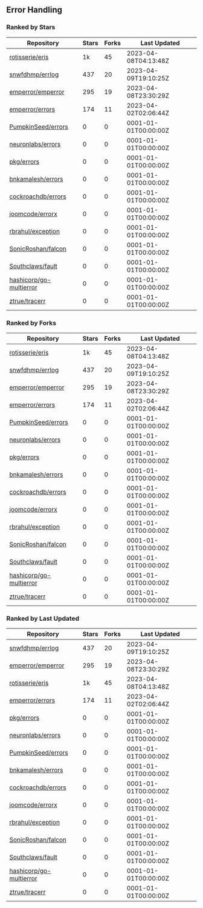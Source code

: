 ## Error Handling

### Ranked by Stars

| Repository | Stars | Forks | Last Updated |
|------------|-------|-------|--------------|
| [rotisserie/eris](https://github.com/rotisserie/eris) | 1k | 45 | 2023-04-08T04:13:48Z |
| [snwfdhmp/errlog](https://github.com/snwfdhmp/errlog) | 437 | 20 | 2023-04-09T19:10:25Z |
| [emperror/emperror](https://github.com/emperror/emperror) | 295 | 19 | 2023-04-08T23:30:29Z |
| [emperror/errors](https://github.com/emperror/errors) | 174 | 11 | 2023-04-02T02:06:44Z |
| [PumpkinSeed/errors](https://github.com/PumpkinSeed/errors) | 0 | 0 | 0001-01-01T00:00:00Z |
| [neuronlabs/errors](https://github.com/neuronlabs/errors) | 0 | 0 | 0001-01-01T00:00:00Z |
| [pkg/errors](https://github.com/pkg/errors) | 0 | 0 | 0001-01-01T00:00:00Z |
| [bnkamalesh/errors](https://github.com/bnkamalesh/errors) | 0 | 0 | 0001-01-01T00:00:00Z |
| [cockroachdb/errors](https://github.com/cockroachdb/errors) | 0 | 0 | 0001-01-01T00:00:00Z |
| [joomcode/errorx](https://github.com/joomcode/errorx) | 0 | 0 | 0001-01-01T00:00:00Z |
| [rbrahul/exception](https://github.com/rbrahul/exception) | 0 | 0 | 0001-01-01T00:00:00Z |
| [SonicRoshan/falcon](https://github.com/SonicRoshan/falcon) | 0 | 0 | 0001-01-01T00:00:00Z |
| [Southclaws/fault](https://github.com/Southclaws/fault) | 0 | 0 | 0001-01-01T00:00:00Z |
| [hashicorp/go-multierror](https://github.com/hashicorp/go-multierror) | 0 | 0 | 0001-01-01T00:00:00Z |
| [ztrue/tracerr](https://github.com/ztrue/tracerr) | 0 | 0 | 0001-01-01T00:00:00Z |

### Ranked by Forks

| Repository | Stars | Forks | Last Updated |
|------------|-------|-------|--------------|
| [rotisserie/eris](https://github.com/rotisserie/eris) | 1k | 45 | 2023-04-08T04:13:48Z |
| [snwfdhmp/errlog](https://github.com/snwfdhmp/errlog) | 437 | 20 | 2023-04-09T19:10:25Z |
| [emperror/emperror](https://github.com/emperror/emperror) | 295 | 19 | 2023-04-08T23:30:29Z |
| [emperror/errors](https://github.com/emperror/errors) | 174 | 11 | 2023-04-02T02:06:44Z |
| [PumpkinSeed/errors](https://github.com/PumpkinSeed/errors) | 0 | 0 | 0001-01-01T00:00:00Z |
| [neuronlabs/errors](https://github.com/neuronlabs/errors) | 0 | 0 | 0001-01-01T00:00:00Z |
| [pkg/errors](https://github.com/pkg/errors) | 0 | 0 | 0001-01-01T00:00:00Z |
| [bnkamalesh/errors](https://github.com/bnkamalesh/errors) | 0 | 0 | 0001-01-01T00:00:00Z |
| [cockroachdb/errors](https://github.com/cockroachdb/errors) | 0 | 0 | 0001-01-01T00:00:00Z |
| [joomcode/errorx](https://github.com/joomcode/errorx) | 0 | 0 | 0001-01-01T00:00:00Z |
| [rbrahul/exception](https://github.com/rbrahul/exception) | 0 | 0 | 0001-01-01T00:00:00Z |
| [SonicRoshan/falcon](https://github.com/SonicRoshan/falcon) | 0 | 0 | 0001-01-01T00:00:00Z |
| [Southclaws/fault](https://github.com/Southclaws/fault) | 0 | 0 | 0001-01-01T00:00:00Z |
| [hashicorp/go-multierror](https://github.com/hashicorp/go-multierror) | 0 | 0 | 0001-01-01T00:00:00Z |
| [ztrue/tracerr](https://github.com/ztrue/tracerr) | 0 | 0 | 0001-01-01T00:00:00Z |

### Ranked by Last Updated

| Repository | Stars | Forks | Last Updated |
|------------|-------|-------|--------------|
| [snwfdhmp/errlog](https://github.com/snwfdhmp/errlog) | 437 | 20 | 2023-04-09T19:10:25Z |
| [emperror/emperror](https://github.com/emperror/emperror) | 295 | 19 | 2023-04-08T23:30:29Z |
| [rotisserie/eris](https://github.com/rotisserie/eris) | 1k | 45 | 2023-04-08T04:13:48Z |
| [emperror/errors](https://github.com/emperror/errors) | 174 | 11 | 2023-04-02T02:06:44Z |
| [pkg/errors](https://github.com/pkg/errors) | 0 | 0 | 0001-01-01T00:00:00Z |
| [neuronlabs/errors](https://github.com/neuronlabs/errors) | 0 | 0 | 0001-01-01T00:00:00Z |
| [PumpkinSeed/errors](https://github.com/PumpkinSeed/errors) | 0 | 0 | 0001-01-01T00:00:00Z |
| [bnkamalesh/errors](https://github.com/bnkamalesh/errors) | 0 | 0 | 0001-01-01T00:00:00Z |
| [cockroachdb/errors](https://github.com/cockroachdb/errors) | 0 | 0 | 0001-01-01T00:00:00Z |
| [joomcode/errorx](https://github.com/joomcode/errorx) | 0 | 0 | 0001-01-01T00:00:00Z |
| [rbrahul/exception](https://github.com/rbrahul/exception) | 0 | 0 | 0001-01-01T00:00:00Z |
| [SonicRoshan/falcon](https://github.com/SonicRoshan/falcon) | 0 | 0 | 0001-01-01T00:00:00Z |
| [Southclaws/fault](https://github.com/Southclaws/fault) | 0 | 0 | 0001-01-01T00:00:00Z |
| [hashicorp/go-multierror](https://github.com/hashicorp/go-multierror) | 0 | 0 | 0001-01-01T00:00:00Z |
| [ztrue/tracerr](https://github.com/ztrue/tracerr) | 0 | 0 | 0001-01-01T00:00:00Z |

